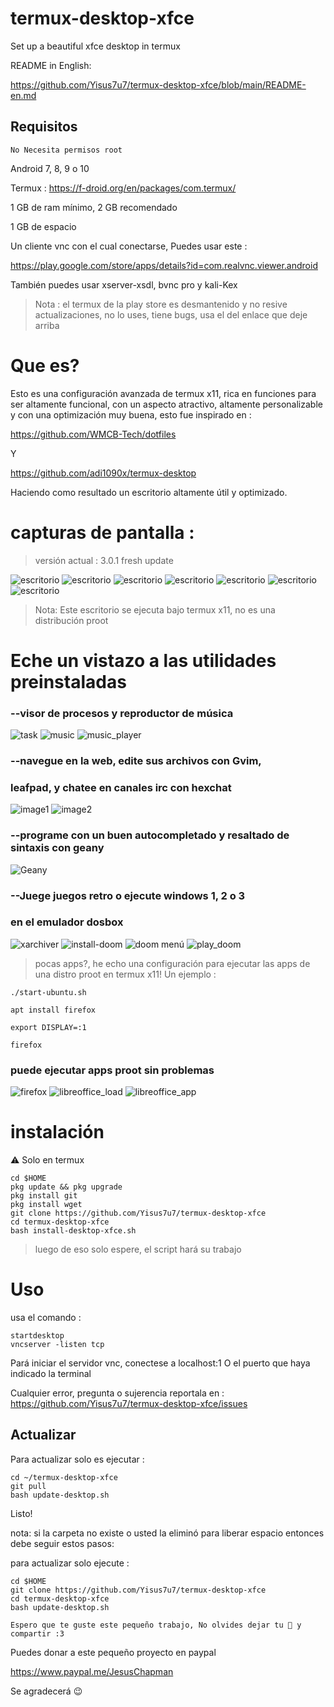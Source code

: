 # termux-desktop-xfce
Set up a beautiful xfce desktop in termux 

README in English:

https://github.com/Yisus7u7/termux-desktop-xfce/blob/main/README-en.md

## Requisitos 

`No Necesita permisos root`

Android 7, 8, 9 o 10

Termux : https://f-droid.org/en/packages/com.termux/

1 GB de ram mínimo, 2 GB recomendado 

1 GB de espacio 

Un cliente vnc con el cual conectarse, 
Puedes usar este :

https://play.google.com/store/apps/details?id=com.realvnc.viewer.android

También puedes usar xserver-xsdl, bvnc pro y 
kali-Kex

> Nota : el termux de la play store es desmantenido 
y no resive actualizaciones, no lo uses, tiene 
bugs, usa el del enlace que deje arriba 

# Que es? 

Esto es una configuración avanzada de termux x11, 
rica en funciones para ser altamente funcional,
con un aspecto atractivo, altamente personalizable
y con una optimización muy buena, esto fue 
inspirado en :

https://github.com/WMCB-Tech/dotfiles

Y

https://github.com/adi1090x/termux-desktop

Haciendo como resultado un escritorio altamente
útil y optimizado. 

# capturas de pantalla :

> versión actual : 3.0.1 fresh update

![escritorio](./fotos/desktop.png)
![escritorio](./fotos/desktop2.png)
![escritorio](./fotos/desktop3.png)
![escritorio](./fotos/desktop4.png)
![escritorio](./fotos/desktop5.png)
![escritorio](./fotos/desktop6.png)
![escritorio](./fotos/desktop7.png)

> Nota: Este escritorio se ejecuta bajo termux 
x11, no es una distribución proot

# Eche un vistazo a las utilidades preinstaladas

### --visor de procesos y reproductor de música

![task](./fotos/task.png)
![music](./fotos/music1.png)
![music_player](./fotos/play_music.png)

### --navegue en la web, edite sus archivos con Gvim,
### leafpad, y chatee en canales irc con hexchat

![image1](./fotos/web-and-mail.png) 
![image2](./fotos/chat_vim_text-editor.png) 

### --programe con un buen autocompletado y resaltado de sintaxis con geany

![Geany](./fotos/geany.png)

### --Juege juegos retro o ejecute windows 1, 2 o 3
### en el emulador dosbox

![xarchiver](./fotos/xarchiver.png)
![install-doom](./fotos/install_doom.png)
![doom menú](./fotos/playdoom-menu.png)
![play_doom](./fotos/play_doom.png)

> pocas apps?, he echo una configuración para 
> ejecutar las apps de una distro proot en termux x11! 
> Un ejemplo :

```
./start-ubuntu.sh

apt install firefox

export DISPLAY=:1

firefox 
```

### puede ejecutar apps proot sin problemas

![firefox](./fotos/proot-firefox.png) 
![libreoffice_load](./fotos/proot-libreoffice.png) 
![libreoffice_app](./fotos/proot-libreoffice2.png) 

# instalación 

⚠ Solo en termux 

```
cd $HOME
pkg update && pkg upgrade 
pkg install git 
pkg install wget 
git clone https://github.com/Yisus7u7/termux-desktop-xfce
cd termux-desktop-xfce
bash install-desktop-xfce.sh
```

> luego de eso solo espere, el script hará su trabajo 

# Uso 

usa el comando :

```
startdesktop 
vncserver -listen tcp 
```

Pará iniciar el servidor vnc, conectese a localhost:1
O el puerto que haya indicado la terminal 

Cualquier error, pregunta o sujerencia reportala en :
https://github.com/Yisus7u7/termux-desktop-xfce/issues

## Actualizar 

Para actualizar solo es ejecutar :

```
cd ~/termux-desktop-xfce 
git pull 
bash update-desktop.sh 
```

Listo! 

nota: si la carpeta no existe o usted la eliminó 
para liberar espacio entonces debe seguir estos 
pasos:

para actualizar solo ejecute :

```
cd $HOME
git clone https://github.com/Yisus7u7/termux-desktop-xfce
cd termux-desktop-xfce 
bash update-desktop.sh 
```

`Espero que te guste este pequeño trabajo,
No olvides dejar tu 🌟 y compartir :3`

Puedes donar a este pequeño proyecto en paypal

https://www.paypal.me/JesusChapman 

Se agradecerá 😉
